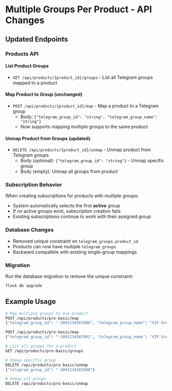 # Multiple Groups Per Product - API Changes

## Updated Endpoints

### Products API

#### List Product Groups
- `GET /api/products/{product_id}/groups` - List all Telegram groups mapped to a product

#### Map Product to Group (unchanged)
- `POST /api/products/{product_id}/map` - Map a product to a Telegram group
  - Body: `{"telegram_group_id": "string", "telegram_group_name": "string"}`
  - Now supports mapping multiple groups to the same product

#### Unmap Product from Groups (updated)
- `DELETE /api/products/{product_id}/unmap` - Unmap product from Telegram groups
  - Body (optional): `{"telegram_group_id": "string"}` - Unmap specific group
  - Body (empty): Unmap all groups from product

### Subscription Behavior

When creating subscriptions for products with multiple groups:
- System automatically selects the first **active** group
- If no active groups exist, subscription creation fails
- Existing subscriptions continue to work with their assigned group

### Database Changes

- Removed unique constraint on `telegram_groups.product_id`
- Products can now have multiple `telegram_groups`
- Backward compatible with existing single-group mappings

### Migration

Run the database migration to remove the unique constraint:
```bash
flask db upgrade
```

## Example Usage

```bash
# Map multiple groups to one product
POST /api/products/pro-basic/map
{"telegram_group_id": "-1001234567890", "telegram_group_name": "VIP Group 1"}

POST /api/products/pro-basic/map  
{"telegram_group_id": "-1001234567891", "telegram_group_name": "VIP Group 2"}

# List all groups for a product
GET /api/products/pro-basic/groups

# Unmap specific group
DELETE /api/products/pro-basic/unmap
{"telegram_group_id": "-1001234567890"}

# Unmap all groups
DELETE /api/products/pro-basic/unmap
```